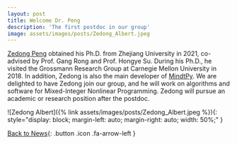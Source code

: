 ```yaml
---
layout: post
title: Welcome Dr. Peng
description: 'The first postdoc in our group'
image: assets/images/posts/Zedong_Albert.jpeg
---
```


[Zedong Peng](https://SECQUOIA.github.io/2-members.html) obtained his Ph.D. from Zhejiang University in 2021, co-advised by Prof. Gang Rong and Prof. Hongye Su. During his Ph.D., he visited the Grossmann Research Group at Carnegie Mellon University in 2018. In addition, Zedong is also the main developer of [MindtPy](https://pyomo.readthedocs.io/en/stable/contributed_packages/mindtpy.html). We are delighted to have Zedong join our group, and he will work on algorithms and software for Mixed-Integer Nonlinear Programming. Zedong will pursue an academic or research position after the postdoc.

![Zedong Albert]({% link assets/images/posts/Zedong_Albert.jpeg %}){: style="display: block; margin-left: auto; margin-right: auto; width: 50%;" }

[Back to News](/3-news.html){: .button .icon .fa-arrow-left }

